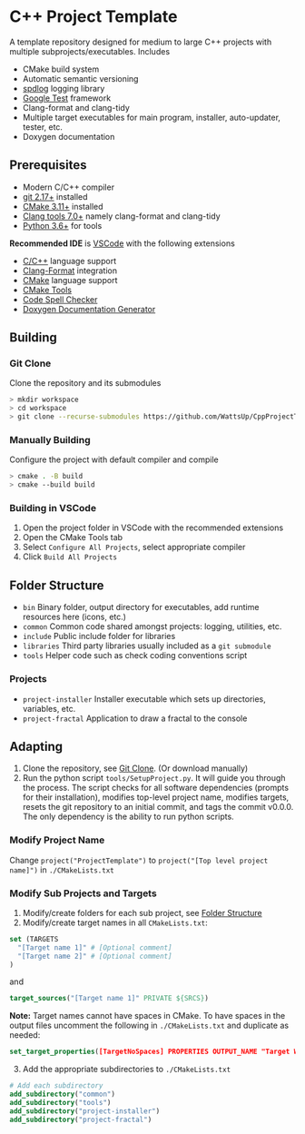 # C++ Project Template #
A template repository designed for medium to large C++ projects with multiple subprojects/executables.
Includes
* CMake build system
* Automatic semantic versioning
* [spdlog](https://github.com/gabime/spdlog) logging library
* [Google Test](https://github.com/google/googletest) framework
* Clang-format and clang-tidy
* Multiple target executables for main program, installer, auto-updater, tester, etc.
* Doxygen documentation

## Prerequisites ##
* Modern C/C++ compiler
* [git 2.17+](https://git-scm.com/downloads) installed
* [CMake 3.11+](https://cmake.org/download/) installed
* [Clang tools 7.0+](http://releases.llvm.org/download.html) namely clang-format and clang-tidy
* [Python 3.6+](https://www.python.org/downloads/) for tools

**Recommended IDE** is [VSCode](https://code.visualstudio.com/) with the following extensions
* [C/C++](https://marketplace.visualstudio.com/items?itemName=ms-vscode.cpptools) language support
* [Clang-Format](https://marketplace.visualstudio.com/items?itemName=xaver.clang-format) integration
* [CMake](https://marketplace.visualstudio.com/items?itemName=twxs.cmake) language support
* [CMake Tools](https://marketplace.visualstudio.com/items?itemName=ms-vscode.cmake-tools)
* [Code Spell Checker](https://marketplace.visualstudio.com/items?itemName=streetsidesoftware.code-spell-checker)
* [Doxygen Documentation Generator](https://marketplace.visualstudio.com/items?itemName=cschlosser.doxdocgen)

## Building ##
### Git Clone ###
Clone the repository and its submodules
```bash
> mkdir workspace
> cd workspace
> git clone --recurse-submodules https://github.com/WattsUp/CppProjectTemplate myProject
```

### Manually Building ###
Configure the project with default compiler and compile
```bash
> cmake . -B build
> cmake --build build
```

### Building in VSCode ###
1. Open the project folder in VSCode with the recommended extensions
2. Open the CMake Tools tab
3. Select `Configure All Projects`, select appropriate compiler
4. Click `Build All Projects`

## Folder Structure ##
* `bin`       Binary folder, output directory for executables, add runtime resources here (icons, etc.)
* `common`    Common code shared amongst projects: logging, utilities, etc.
* `include`   Public include folder for libraries
* `libraries` Third party libraries usually included as a `git submodule`
* `tools`     Helper code such as check coding conventions script

### Projects ###
* `project-installer` Installer executable which sets up directories, variables, etc.
* `project-fractal`   Application to draw a fractal to the console

## Adapting ##
1. Clone the repository, see [Git Clone](#git-clone). (Or download manually)
2. Run the python script `tools/SetupProject.py`. It will guide you through the process. The script checks for all software dependencies (prompts for their installation), modifies top-level project name, modifies targets, resets the git repository to an initial commit, and tags the commit v0.0.0. The only dependency is the ability to run python scripts.

### Modify Project Name ###
Change `project("ProjectTemplate")` to `project("[Top level project name]")` in `./CMakeLists.txt`

### Modify Sub Projects and Targets ###
1. Modify/create folders for each sub project, see [Folder Structure](#folder-structure)
2. Modify/create target names in all `CMakeLists.txt`:
```CMake
set (TARGETS
  "[Target name 1]" # [Optional comment]
  "[Target name 2]" # [Optional comment]
)
```
and
```CMake
target_sources("[Target name 1]" PRIVATE ${SRCS})
```
**Note:** Target names cannot have spaces in CMake. To have spaces in the output files uncomment the following in `./CMakeLists.txt` and duplicate as needed:
```CMake
set_target_properties([TargetNoSpaces] PROPERTIES OUTPUT_NAME "Target With Spaces")
```
3. Add the appropriate subdirectories to `./CMakeLists.txt`
```CMake
# Add each subdirectory
add_subdirectory("common")
add_subdirectory("tools")
add_subdirectory("project-installer")
add_subdirectory("project-fractal")
```
